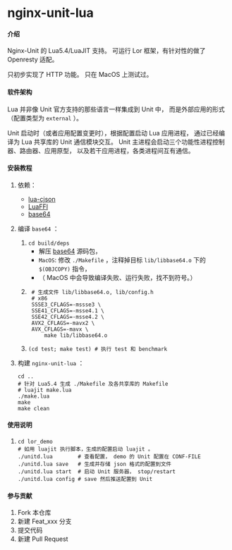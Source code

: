 # nginx-unit-lua

#### 介绍
Nginx-Unit 的 Lua5.4/LuaJIT 支持。
可运行 Lor 框架，有针对性的做了 Openresty 适配。

只初步实现了 HTTP 功能。
只在 MacOS 上测试过。


#### 软件架构
Lua 并非像 Unit 官方支持的那些语言一样集成到 Unit 中，
而是外部应用的形式（配置类型为 `external` ）。

Unit 启动时（或者应用配置变更时），根据配置启动 Lua 应用进程，
通过已经编译为 Lua 共享库的 Unit 通信模块交互。
Unit 主进程会启动三个功能性进程控制器、路由器、应用原型，
以及若干应用进程，各类进程间互有通信。


#### 安装教程

1.  依赖：
    - [lua-cjson](https://github.com/openresty/lua-cjson)
    - [LuaFFI](https://github.com/facebookarchive/luaffifb)
    - [base64](https://github.com/aklomp/base64)

2.  编译 `base64` ：
    1. ``` cd build/deps ```
        - 解压 [base64](https://github.com/aklomp/base64) 源码包，
        - `MacOS`: 修改 `./Makefile` ，注释掉目标 `lib/libbase64.o` 下的 `$(OBJCOPY)` 指令，
        - （ MacOS 中会导致编译失败、运行失败，找不到符号。）
    2. ```
        # 生成文件 lib/libbase64.o, lib/config.h
        # x86
        SSSE3_CFLAGS=-mssse3 \
        SSE41_CFLAGS=-msse4.1 \
        SSE42_CFLAGS=-msse4.2 \
        AVX2_CFLAGS=-mavx2 \
        AVX_CFLAGS=-mavx \
            make lib/libbase64.o
        ```
    3. ```(cd test; make test) # 执行 test 和 benchmark```

3.  构建 `nginx-unit-lua` ：
    ```
    cd ..
    # 针对 Lua5.4 生成 ./Makefile 及各共享库的 Makefile
    # luajit make.lua
    ./make.lua
    make
    make clean
    ```

#### 使用说明

1.  ```
    cd lor_demo
    # 如用 luajit 执行脚本，生成的配置启动 luajit 。
    ./unitd.lua        # 查看配置， demo 的 Unit 配置在 CONF-FILE
    ./unitd.lua save   # 生成并存储 json 格式的配置到文件
    ./unitd.lua start  # 启动 Unit 服务器， stop/restart
    ./unitd.lua config # save 然后推送配置到 Unit
    ```

#### 参与贡献

1.  Fork 本仓库
2.  新建 Feat_xxx 分支
3.  提交代码
4.  新建 Pull Request

